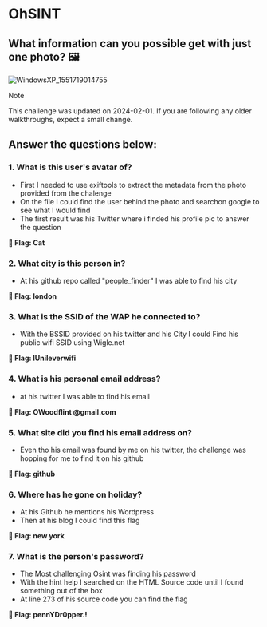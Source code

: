 # OhSINT

## What information can you possible get with just one photo? 🖼️ <br>

![WindowsXP_1551719014755](https://github.com/paulemacedo/CTF-OhSINT/assets/59907505/587a9433-ba5e-44ff-8057-905c90fc84bc)

> [!NOTE]
> This challenge was updated on 2024-02-01. If you are following any older walkthroughs, expect a small change.

## Answer the questions below:

### 1. What is this user's avatar of?

- First I needed to use exiftools to extract the metadata from the photo provided from the chalenge
- On the file I could find the user behind the photo and searchon google to see what I would find
- The first result was his Twitter where i finded his profile pic to answer the question<br>

 __🚩 Flag: Cat__

### 2. What city is this person in?
- At his github repo  called "people_finder" I was able to find his city

 __🚩 Flag: london__

### 3. What is the SSID of the WAP he connected to? 
- With the BSSID provided on his twitter and his City I could Find his public wifi SSID using Wigle.net

 __🚩 Flag: lUnileverwifi__

### 4. What is his personal email address?
- at his twitter I was able to find his email

 __🚩 Flag: OWoodflint @gmail.com__

### 5. What site did you find his email address on?
- Even tho his email was found by me on his twitter, the challenge was hopping for me to find it on his github

 __🚩 Flag: github__

### 6. Where has he gone on holiday?
- At his Github he mentions his Wordpress
- Then at his blog I could find this flag

 __🚩 Flag: new york__

### 7. What is the person's password?
- The Most challenging Osint was finding his password
- With the hint help I searched on the HTML Source code until I found something out of the box
- At line 273 of his source code you can find the flag

 __🚩 Flag: pennYDr0pper.!__
